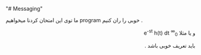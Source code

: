 
"# Messaging"
<span>
 
 ما توی این امتحان کردنا میخواهیم
 program
 خوبی را ران کنیم
  </span>
  .
 <div dir="auto",style="display:inline">
 و یا مثلا
<MATH>H(s) = ∫<sub>0</sub><sup>∞</sup> e<sup>-st</sup> h(t) dt</MATH>
 
 باید تعریف خوبی باشد
 .
 </div>



 

